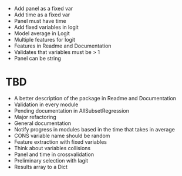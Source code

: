  - Add panel as a fixed var
 - Add time as a fixed var
 - Panel must have time
 - Add fixed variables in logit
 - Model average in Logit
 - Multiple features for logit
 - Features in Readme and Documentation
 - Validates that variables must be > 1
 - Panel can be string

# TBD
 - A better description of the package in Readme and Documentation
 - Validation in every module
 - Pending documentation in AllSubsetRegression
 - Major refactoring
 - General documentation
 - Notify progress in modules based in the time that takes in average
 - CONS variable name should be random
 - Feature extraction with fixed variables
 - Think about variables collisions
 - Panel and time in crossvalidation
 - Preliminary selection with lagit
 - Results array to a Dict
  